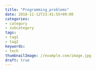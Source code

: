 ```yaml
---
title: "Programming_problems"
date: 2018-11-12T23:41:55+09:00
categories:
- category
- subcategory
tags:
- tag1
- tag2
keywords:
- tech
thumbnailImage: //example.com/image.jpg
draft: true
---
```


<!--more-->
